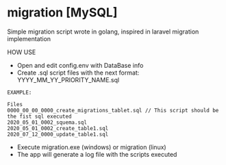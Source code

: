 # migration [MySQL]
Simple migration script wrote in golang, inspired in laravel migration implementation

HOW USE
* Open and edit config.env with DataBase info
* Create .sql script files with the next format: YYYY_MM_YY_PRIORITY_NAME.sql
````
EXAMPLE: 

Files
0000_00_00_0000_create_migrations_tablet.sql // This script should be the fist sql executed
2020_05_01_0002_squema.sql
2020_05_01_0002_create_table1.sql
2020_07_12_0000_update_table1.sql
````
* Execute migration.exe (windows) or migration (linux)
* The app will generate a log file with the scripts executed
